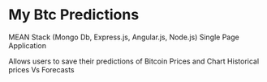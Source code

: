 # My Btc Predictions
MEAN Stack (Mongo Db, Express.js, Angular.js, Node.js) Single Page Application

Allows users to save their predictions of Bitcoin Prices and Chart Historical prices Vs Forecasts